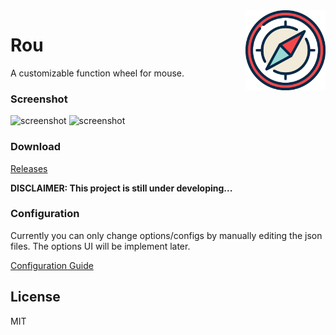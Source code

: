 <img align="right" src="Res/logo_png.png" height="128">

# Rou
A customizable function wheel for mouse.

### Screenshot
![screenshot](https://cloud.githubusercontent.com/assets/11247099/21486582/c45047a8-cbf1-11e6-91db-24ef2b1c3092.gif)
![screenshot](https://cloud.githubusercontent.com/assets/11247099/21749577/5ad10cbe-d5dc-11e6-81ff-421b638ab713.gif)

### Download 
[Releases](https://github.com/antfu/rou/releases)

**DISCLAIMER: This project is still under developing...**

### Configuration
Currently you can only change options/configs by manually editing the json files. The options UI will be implement later.

[Configuration Guide](./Preset)

## License
MIT
